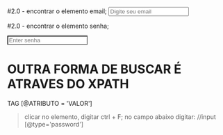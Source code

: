 
#2.0 - encontrar o elemento email;
<input type="text" class="form-control" id="email" placeholder="Digite seu email" name="email" required="">

#2.0 - encontrar o elemento senha;

<input type="password" class="form-control" id="senha" placeholder="Enter senha" name="campoSenha" required="" style="background-image: url(&quot;data:image/png;base64,iVBORw0KGgoAAAANSUhEUgAAABAAAAASCAYAAABSO15qAAAAAXNSR0IArs4c6QAAAPhJREFUOBHlU70KgzAQPlMhEvoQTg6OPoOjT+JWOnRqkUKHgqWP4OQbOPokTk6OTkVULNSLVc62oJmbIdzd95NcuGjX2/3YVI/Ts+t0WLE2ut5xsQ0O;); background-repeat: no-repeat; background-attachment: scroll; background-size: 16px 18px; background-position: 98% 50%; cursor: pointer;">

# OUTRA FORMA DE BUSCAR É ATRAVES DO XPATH
TAG [@ATRIBUTO = 'VALOR']
> clicar no elemento, digitar ctrl + F;
> no campo abaixo digitar:
> //input [@type='password']
